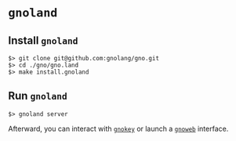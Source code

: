 # `gnoland`

## Install `gnoland`

    $> git clone git@github.com:gnolang/gno.git
    $> cd ./gno/gno.land
    $> make install.gnoland

## Run `gnoland`

    $> gnoland server

Afterward, you can interact with [`gnokey`](../gnokey) or launch a [`gnoweb`](../gnoweb) interface.
